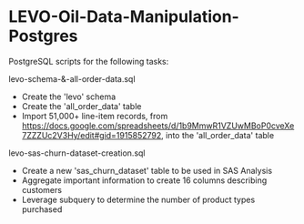 # LEVO-Oil-Data-Manipulation-Postgres

PostgreSQL scripts for the following tasks:

levo-schema-&-all-order-data.sql

* Create the 'levo' schema
* Create the 'all_order_data' table
* Import 51,000+ line-item records, from https://docs.google.com/spreadsheets/d/1b9MmwR1VZUwMBoP0cveXe7ZZZUc2V3Hy/edit#gid=1915852792, into the 'all_order_data' table

levo-sas-churn-dataset-creation.sql

* Create a new 'sas_churn_dataset' table to be used in SAS Analysis
* Aggregate important information to create 16 columns describing customers
* Leverage subquery to determine the number of product types purchased
